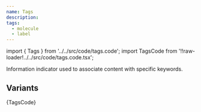 ```yaml
---
name: Tags
description:
tags:
  - molecule
  - label
---
```


<!-- CODE IMPORTS -->

<!-- prettier-ignore -->
import { Tags } from '../../src/code/tags.code'; 
import TagsCode from '!!raw-loader!../../src/code/tags.code.tsx';

<!-- END CODE IMPORTS -->

<DocHeader props={props}/>

Information indicator used to associate content with specific keywords.

## Variants

<ThemeWrapper>
  <Tags />
</ThemeWrapper>

<ThemeWrapper reversed={true}>
  <Tags />
</ThemeWrapper>

<CodeBlock>{TagsCode}</CodeBlock>

